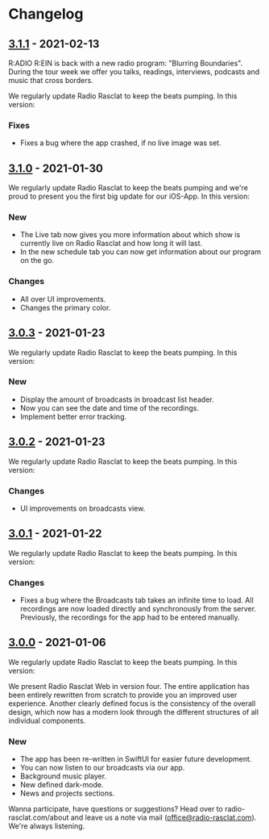 # Changelog

## [3.1.1] - 2021-02-13

R:ADIO R:EIN is back with a new radio program: "Blurring Boundaries". During the tour week we offer you talks, readings, interviews, podcasts and music that cross borders.

We regularly update Radio Rasclat to keep the beats pumping. In this version:

### Fixes

- Fixes a bug where the app crashed, if no live image was set.

## [3.1.0] - 2021-01-30

We regularly update Radio Rasclat to keep the beats pumping and we're proud to present you the first big update for our iOS-App. In this version:

### New

- The Live tab now gives you more information about which show is currently live on Radio Rasclat and how long it will last.
- In the new schedule tab you can now get information about our program on the go.

### Changes

- All over UI improvements.
- Changes the primary color.

## [3.0.3] - 2021-01-23

We regularly update Radio Rasclat to keep the beats pumping. In this version:

### New

- Display the amount of broadcasts in broadcast list header.
- Now you can see the date and time of the recordings.
- Implement better error tracking.

## [3.0.2] - 2021-01-23

We regularly update Radio Rasclat to keep the beats pumping. In this version:

### Changes

- UI improvements on broadcasts view.

## [3.0.1] - 2021-01-22

We regularly update Radio Rasclat to keep the beats pumping. In this version:

### Changes

- Fixes a bug where the Broadcasts tab takes an infinite time to load. All recordings are now loaded directly and synchronously from the server. Previously, the recordings for the app had to be entered manually.

## [3.0.0] - 2021-01-06

We regularly update Radio Rasclat to keep the beats pumping. In this version:

We present Radio Rasclat Web in version four. The entire application has been entirely rewritten from scratch to provide you an improved user experience. Another clearly defined focus is the consistency of the overall design, which now has a modern look through the different structures of all individual components.

### New

- The app has been re-written in SwiftUI for easier future development.
- You can now listen to our broadcasts via our app.
- Background music player.
- New defined dark-mode.
- News and projects sections.

Wanna participate, have questions or suggestions? Head over to radio-rasclat.com/about and leave us a note via mail (office@radio-rasclat.com). We're always listening.

[3.1.1]: https://github.com/RadioRasclat/radio-rasclat-ios/releases/tag/3.1.1
[3.1.0]: https://github.com/RadioRasclat/radio-rasclat-ios/releases/tag/3.1.0
[3.0.3]: https://github.com/RadioRasclat/radio-rasclat-ios/releases/tag/3.0.3
[3.0.2]: https://github.com/RadioRasclat/radio-rasclat-ios/releases/tag/3.0.2
[3.0.1]: https://github.com/RadioRasclat/radio-rasclat-ios/releases/tag/3.0.1
[3.0.0]: https://github.com/RadioRasclat/radio-rasclat-ios/releases/tag/3.0.0
